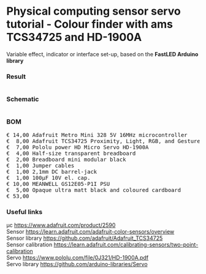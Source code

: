 # Physical computing sensor servo tutorial - Colour finder with ams TCS34725 and HD-1900A

Variable effect, indicator or interface set-up, based on the **FastLED Arduino library**

### Result

#

### Schematic

#

### BOM

<pre>
€ 14,00 Adafruit Metro Mini 328 5V 16MHz microcontroller
€  8,00 Adafruit TCS34725 Proximity, Light, RGB, and Gesture Sensor
€  7,00 Pololu power HD Micro Servo HD-1900A
€  4,00 Half-size transparent breadboard
€  2,00 Breadboard mini modular black
€  1,00 Jumper cables
€  1,00 2,1mm DC barrel-jack
€  1,00 100µF 10V el. cap.
€ 10,00 MEANWELL GS12E05-P1I PSU
€  5,00 Opaque ultra matt black and coloured cardboard
€ 53,00
</pre>  

### Useful links  

μc https://www.adafruit.com/product/2590  
Sensor https://learn.adafruit.com/adafruit-color-sensors/overview  
Sensor library https://github.com/adafruit/Adafruit_TCS34725  
Sensor calibration https://learn.adafruit.com/calibrating-sensors/two-point-calibration  
Servo https://www.pololu.com/file/0J321/HD-1900A.pdf  
Servo library https://github.com/arduino-libraries/Servo  
